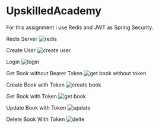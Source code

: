 # UpskilledAcademy

For this assignment i use Redis and JWT as Spring Security.

Redis Server
![redis](https://user-images.githubusercontent.com/49251756/215274665-4911f1d2-7597-4f47-bfa5-8126b4e78bb0.PNG)


Create User
![create user](https://user-images.githubusercontent.com/49251756/215274674-5155e07f-4b1a-4670-baf0-0104f2661478.PNG)


Login
![login](https://user-images.githubusercontent.com/49251756/215274692-ca7098e1-173c-462a-96e0-5d9b09a094fb.PNG)


Get Book without Bearer Token
![get book without token](https://user-images.githubusercontent.com/49251756/215274701-408de8f1-df1c-44f0-90b0-120fd9c65477.PNG)


Create Book with Token
![create book](https://user-images.githubusercontent.com/49251756/215274721-05d93e22-a669-42b5-85e6-38b165e1ac38.PNG)


Get Book with Token
 ![get book](https://user-images.githubusercontent.com/49251756/215274731-61e4da7f-2004-44d6-88cd-7a16513a9683.PNG)
 
 
 Update Book with Token
 ![update](https://user-images.githubusercontent.com/49251756/215274768-8591f81f-c453-481e-90a7-e8c1ca830f63.PNG)


Delete Book With Token
![delte](https://user-images.githubusercontent.com/49251756/215274784-1a881cdd-0270-4c86-9212-e82e2eb7160d.PNG)

